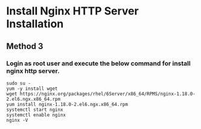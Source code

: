 # Install Nginx HTTP Server Installation
## Method 3

### Login as root user and execute the below command for install nginx http server.
```
sudo su -
yum -y install wget
wget https://nginx.org/packages/rhel/6Server/x86_64/RPMS/nginx-1.18.0-2.el6.ngx.x86_64.rpm
yum install nginx-1.18.0-2.el6.ngx.x86_64.rpm
systemctl start nginx
systemctl enable nginx
nginx -V
```
